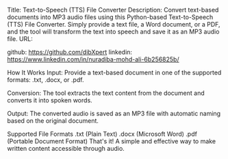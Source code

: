 Title: Text-to-Speech (TTS) File Converter
Description: Convert text-based documents into MP3 audio files using this Python-based Text-to-Speech (TTS) File Converter. Simply provide a text file, a Word document, or a PDF, and the tool will transform the text into speech and save it as an MP3 audio file.
URL:

github: https://github.com/dibXpert
linkedin: https://www.linkedin.com/in/nuradiba-mohd-ali-6b256825b/

How It Works
Input: Provide a text-based document in one of the supported formats: .txt, .docx, or .pdf.

Conversion: The tool extracts the text content from the document and converts it into spoken words.

Output: The converted audio is saved as an MP3 file with automatic naming based on the original document.

Supported File Formats
.txt (Plain Text)
.docx (Microsoft Word)
.pdf (Portable Document Format)
That's it! A simple and effective way to make written content accessible through audio.

